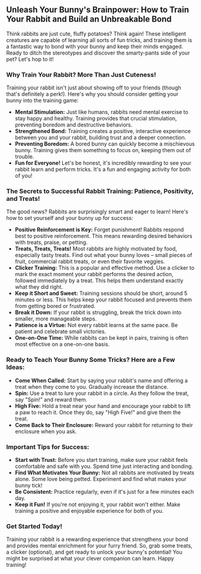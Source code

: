 ## Unleash Your Bunny's Brainpower: How to Train Your Rabbit and Build an Unbreakable Bond

Think rabbits are just cute, fluffy potatoes? Think again! These intelligent creatures are capable of learning all sorts of fun tricks, and training them is a fantastic way to bond with your bunny and keep their minds engaged. Ready to ditch the stereotypes and discover the smarty-pants side of your pet? Let's hop to it!

### Why Train Your Rabbit? More Than Just Cuteness! 

Training your rabbit isn't just about showing off to your friends (though that's definitely a perk!). Here's why you should consider getting your bunny into the training game:

*   **Mental Stimulation:** Just like humans, rabbits need mental exercise to stay happy and healthy. Training provides that crucial stimulation, preventing boredom and destructive behaviors.
*   **Strengthened Bond:** Training creates a positive, interactive experience between you and your rabbit, building trust and a deeper connection.
*   **Preventing Boredom:** A bored bunny can quickly become a mischievous bunny. Training gives them something to focus on, keeping them out of trouble.
*   **Fun for Everyone!** Let's be honest, it's incredibly rewarding to see your rabbit learn and perform tricks. It's a fun and engaging activity for both of you!

### The Secrets to Successful Rabbit Training: Patience, Positivity, and Treats!

The good news? Rabbits are surprisingly smart and eager to learn! Here's how to set yourself and your bunny up for success:

*   **Positive Reinforcement is Key:** Forget punishment! Rabbits respond best to positive reinforcement. This means rewarding desired behaviors with treats, praise, or petting.
*   **Treats, Treats, Treats!** Most rabbits are highly motivated by food, especially tasty treats. Find out what your bunny loves – small pieces of fruit, commercial rabbit treats, or even their favorite veggies.
*   **Clicker Training:** This is a popular and effective method. Use a clicker to mark the exact moment your rabbit performs the desired action, followed immediately by a treat. This helps them understand exactly what they did right.
*   **Keep it Short and Sweet:** Training sessions should be short, around 5 minutes or less. This helps keep your rabbit focused and prevents them from getting bored or frustrated.
*   **Break it Down:** If your rabbit is struggling, break the trick down into smaller, more manageable steps.
*   **Patience is a Virtue:** Not every rabbit learns at the same pace. Be patient and celebrate small victories.
*   **One-on-One Time:** While rabbits can be kept in pairs, training is often most effective on a one-on-one basis.

### Ready to Teach Your Bunny Some Tricks? Here are a Few Ideas:

*   **Come When Called:** Start by saying your rabbit's name and offering a treat when they come to you. Gradually increase the distance.
*   **Spin:** Use a treat to lure your rabbit in a circle. As they follow the treat, say "Spin!" and reward them.
*   **High Five:** Hold a treat near your hand and encourage your rabbit to lift a paw to reach it. Once they do, say "High Five!" and give them the treat.
*   **Come Back to Their Enclosure:** Reward your rabbit for returning to their enclosure when you ask.

### Important Tips for Success:

*   **Start with Trust:** Before you start training, make sure your rabbit feels comfortable and safe with you. Spend time just interacting and bonding.
*   **Find What Motivates Your Bunny:** Not all rabbits are motivated by treats alone. Some love being petted. Experiment and find what makes your bunny tick!
*   **Be Consistent:** Practice regularly, even if it's just for a few minutes each day.
*   **Keep it Fun!** If you're not enjoying it, your rabbit won't either. Make training a positive and enjoyable experience for both of you.

### Get Started Today!

Training your rabbit is a rewarding experience that strengthens your bond and provides mental enrichment for your furry friend. So, grab some treats, a clicker (optional), and get ready to unlock your bunny's potential! You might be surprised at what your clever companion can learn. Happy training!
